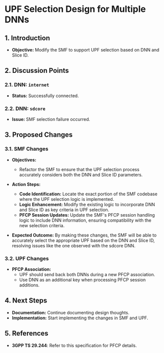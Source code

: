 # UPF Selection Design for Multiple DNNs

## 1. Introduction
- **Objective:** Modify the SMF to support UPF selection based on DNN and Slice ID.

## 2. Discussion Points

### 2.1. DNN: `internet`
- **Status:** Successfully connected.

### 2.2. DNN: `sdcore`
- **Issue:** SMF selection failure occurred.

## 3. Proposed Changes

### 3.1. SMF Changes

- **Objectives:**
  - Refactor the SMF to ensure that the UPF selection process accurately considers both the DNN and Slice ID parameters.

- **Action Steps:**
  - **Code Identification:** Locate the exact portion of the SMF codebase where the UPF selection logic is implemented.
  - **Logic Enhancement:** Modify the existing logic to incorporate DNN and Slice ID as key criteria in UPF selection.
  - **PFCP Session Updates:** Update the SMF's PFCP session handling logic to include DNN information, ensuring compatibility with the new selection criteria.
  
- **Expected Outcome:** By making these changes, the SMF will be able to accurately select the appropriate UPF based on the DNN and Slice ID, resolving issues like the one observed with the sdcore DNN.

### 3.2. UPF Changes
- **PFCP Association:**
  - UPF should send back both DNNs during a new PFCP association.
  - Use DNN as an additional key when processing PFCP session additions.

## 4. Next Steps
- **Documentation:** Continue documenting design thoughts.
- **Implementation:** Start implementing the changes in SMF and UPF.

## 5. References
- **3GPP TS 29.244**: Refer to this specification for PFCP details.
